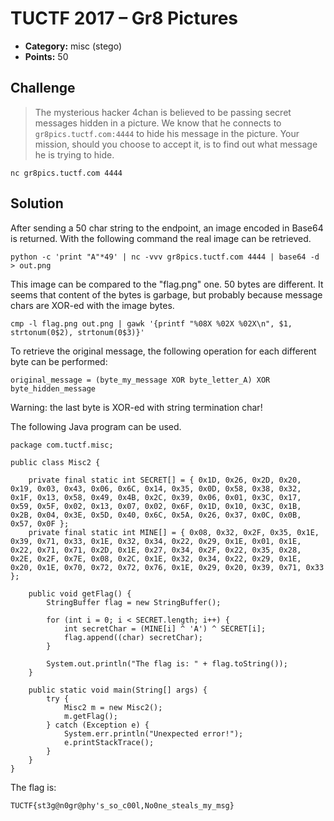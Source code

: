 # TUCTF 2017 – Gr8 Pictures

* **Category:** misc (stego)
* **Points:** 50

## Challenge

> The mysterious hacker 4chan is believed to be passing secret messages hidden in a picture. We know that he connects to `gr8pics.tuctf.com:4444` to hide his message in the picture. Your mission, should you choose to accept it, is to find out what message he is trying to hide.

```
nc gr8pics.tuctf.com 4444
```

## Solution

After sending a 50 char string to the endpoint, an image encoded in Base64 is returned. With the following command the real image can be retrieved.

```
python -c 'print "A"*49' | nc -vvv gr8pics.tuctf.com 4444 | base64 -d > out.png
```

This image can be compared to the "flag.png" one. 50 bytes are different. It seems that content of the bytes is garbage, but probably because message chars are XOR-ed with the image bytes.

```
cmp -l flag.png out.png | gawk '{printf "%08X %02X %02X\n", $1, strtonum(0$2), strtonum(0$3)}'
```

To retrieve the original message, the following operation for each different byte can be performed:

```
original_message = (byte_my_message XOR byte_letter_A) XOR byte_hidden_message
```

Warning: the last byte is XOR-ed with string termination char!

The following Java program can be used.

```
package com.tuctf.misc;

public class Misc2 {

    private final static int SECRET[] = { 0x1D, 0x26, 0x2D, 0x20, 0x19, 0x03, 0x43, 0x06, 0x6C, 0x14, 0x35, 0x0D, 0x58, 0x38, 0x32, 0x1F, 0x13, 0x58, 0x49, 0x4B, 0x2C, 0x39, 0x06, 0x01, 0x3C, 0x17, 0x59, 0x5F, 0x02, 0x13, 0x07, 0x02, 0x6F, 0x1D, 0x10, 0x3C, 0x1B, 0x2B, 0x04, 0x3E, 0x5D, 0x40, 0x6C, 0x5A, 0x26, 0x37, 0x0C, 0x0B, 0x57, 0x0F };
    private final static int MINE[] = { 0x08, 0x32, 0x2F, 0x35, 0x1E, 0x39, 0x71, 0x33, 0x1E, 0x32, 0x34, 0x22, 0x29, 0x1E, 0x01, 0x1E, 0x22, 0x71, 0x71, 0x2D, 0x1E, 0x27, 0x34, 0x2F, 0x22, 0x35, 0x28, 0x2E, 0x2F, 0x7E, 0x08, 0x2C, 0x1E, 0x32, 0x34, 0x22, 0x29, 0x1E, 0x20, 0x1E, 0x70, 0x72, 0x72, 0x76, 0x1E, 0x29, 0x20, 0x39, 0x71, 0x33 };

    public void getFlag() {
        StringBuffer flag = new StringBuffer();

        for (int i = 0; i < SECRET.length; i++) {
            int secretChar = (MINE[i] ^ 'A') ^ SECRET[i];
            flag.append((char) secretChar);
        }

        System.out.println("The flag is: " + flag.toString());
    }

    public static void main(String[] args) {
        try {
            Misc2 m = new Misc2();
            m.getFlag();
        } catch (Exception e) {
            System.err.println("Unexpected error!");
            e.printStackTrace();
        }
    }
}
```

The flag is:

```
TUCTF{st3g@n0gr@phy's_so_c00l,No0ne_steals_my_msg}
```